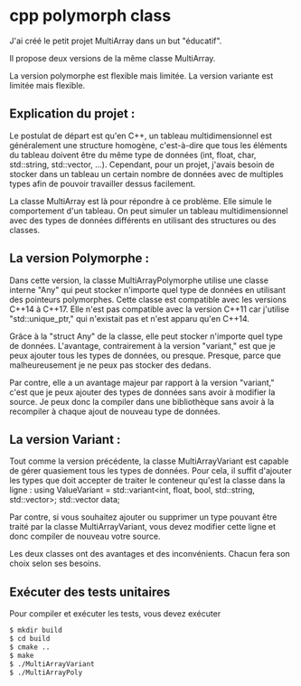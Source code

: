 # cpp polymorph class

J'ai créé le petit projet MultiArray dans un but "éducatif".

Il propose deux versions de la même classe MultiArray.

La version polymorphe est flexible mais limitée. La version variante est limitée mais flexible.

## Explication du projet :

Le postulat de départ est qu'en C++, un tableau multidimensionnel est généralement une structure homogène, c'est-à-dire que tous les éléments du tableau doivent être du même type de données (int, float, char, std::string, std::vector, ...). Cependant, pour un projet, j'avais besoin de stocker dans un tableau un certain nombre de données avec de multiples types afin de pouvoir travailler dessus facilement.

La classe MultiArray est là pour répondre à ce problème. Elle simule le comportement d'un tableau. On peut simuler un tableau multidimensionnel avec des types de données différents en utilisant des structures ou des classes.

## La version Polymorphe :

Dans cette version, la classe MultiArrayPolymorphe utilise une classe interne "Any" qui peut stocker n'importe quel type de données en utilisant des pointeurs polymorphes. Cette classe est compatible avec les versions C++14 à C++17. Elle n'est pas compatible avec la version C++11 car j'utilise "std::unique_ptr," qui n'existait pas et n'est apparu qu'en C++14.

Grâce à la "struct Any" de la classe, elle peut stocker n'importe quel type de données. L'avantage, contrairement à la version "variant," est que je peux ajouter tous les types de données, ou presque. Presque, parce que malheureusement je ne peux pas stocker des <vector> dedans.

Par contre, elle a un avantage majeur par rapport à la version "variant," c'est que je peux ajouter des types de données sans avoir à modifier la source. Je peux donc la compiler dans une bibliothèque sans avoir à la recompiler à chaque ajout de nouveau type de données.

## La version Variant :

Tout comme la version précédente, la classe MultiArrayVariant est capable de gérer quasiement tous les types de données. Pour cela, il suffit d'ajouter les types que doit accepter de traiter le conteneur qu'est la classe dans la ligne :
	using ValueVariant = std::variant<int, float, bool, std::string, std::vector<int>>;
	std::vector<ValueVariant> data;

Par contre, si vous souhaitez ajouter ou supprimer un type pouvant être traité par la classe MultiArrayVariant, vous devez modifier cette ligne et donc compiler de nouveau votre source.



Les deux classes ont des avantages et des inconvénients. Chacun fera son choix selon ses besoins.


## Exécuter des tests unitaires

Pour compiler et exécuter les tests, vous devez exécuter

```sh
$ mkdir build
$ cd build
$ cmake .. 
$ make
$ ./MultiArrayVariant
$ ./MultiArrayPoly
